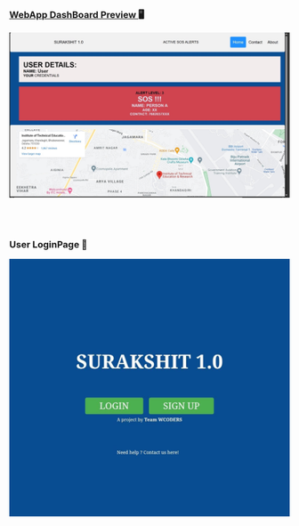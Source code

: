 <div>
<h3> <u> WebApp DashBoard Preview </u> 🖥️</h3>
<img src="https://github.com/srikxcipher/Surakshit_1.0/blob/daee8a0ae6f6169453a60e870522eb2b27ba7c74/Assets/68dec786-988e-4811-a584-286adf5166c7.JPG">
</div>

<br><br>

<div>
<h3> User LoginPage 🔐</h3>
  <img src="https://github.com/srikxcipher/Surakshit_1.0/blob/daee8a0ae6f6169453a60e870522eb2b27ba7c74/Assets/16424688-105e-471e-81bb-d5efe7aaa7a8.JPG">
</div>
